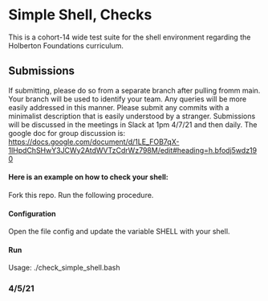 # Simple Shell, Checks

This is a cohort-14 wide test suite for the shell environment regarding the Holberton Foundations curriculum.

## Submissions
If submitting, please do so from a separate branch after pulling fromm main. Your branch will be used to identify your team. Any queries will be more easily addressed in this manner.
Please submit any commits with a minimalist description that is easily understood by a stranger.
Submissions will be discussed in the meetings in Slack at 1pm 4/7/21 and then daily.
The google doc for group discussion is: https://docs.google.com/document/d/1LE_FOB7qX-1lHpdChSHwY3JCWy2AtdWVTzCdrWz798M/edit#heading=h.bfodj5wdz190

#### Here is an example on how to check your shell:
Fork this repo. Run the following procedure.

#### Configuration
Open the file config and update the variable SHELL with your shell.

#### Run
Usage: ./check_simple_shell.bash

### 4/5/21

